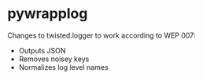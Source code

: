 pywrapplog
==========

Changes to twisted.logger to work according to WEP 007:

* Outputs JSON
* Removes noisey keys
* Normalizes log level names
